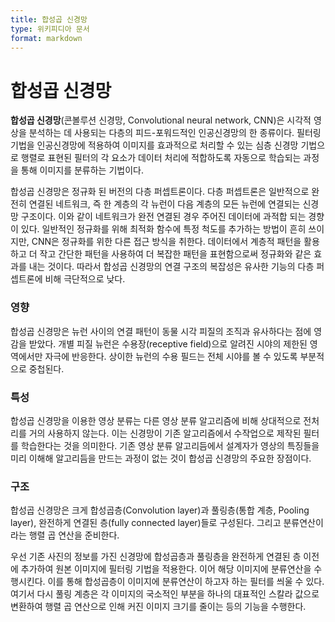 ```yaml
---
title: 합성곱 신경망
type: 위키피디아 문서
format: markdown
---
```


# 합성곱 신경망

**합성곱 신경망**(콘볼루션 신경망, Convolutional neural network, CNN)은 시각적 영상을 분석하는 데 사용되는 다층의 피드-포워드적인 인공신경망의 한 종류이다. 필터링 기법을 인공신경망에 적용하여 이미지를 효과적으로 처리할 수 있는 심층 신경망 기법으로 행렬로 표현된 필터의 각 요소가 데이터 처리에 적합하도록 자동으로 학습되는 과정을 통해 이미지를 분류하는 기법이다.

합성곱 신경망은 정규화 된 버전의 다층 퍼셉트론이다. 다층 퍼셉트론은 일반적으로 완전히 연결된 네트워크, 즉 한 계층의 각 뉴런이 다음 계층의 모든 뉴런에 연결되는 신경망 구조이다. 이와 같이 네트워크가 완전 연결된 경우 주어진 데이터에 과적합 되는 경향이 있다. 일반적인 정규화를 위해 최적화 함수에 특정 척도를 추가하는 방법이 흔히 쓰이지만, CNN은 정규화를 위한 다른 접근 방식을 취한다. 데이터에서 계층적 패턴을 활용하고 더 작고 간단한 패턴을 사용하여 더 복잡한 패턴을 표현함으로써 정규화와 같은 효과를 내는 것이다. 따라서 합성곱 신경망의 연결 구조의 복잡성은 유사한 기능의 다층 퍼셉트론에 비해 극단적으로 낮다.

### 영향

합성곱 신경망은 뉴런 사이의 연결 패턴이 동물 시각 피질의 조직과 유사하다는 점에 영감을 받았다. 개별 피질 뉴런은 수용장(receptive field)으로 알려진 시야의 제한된 영역에서만 자극에 반응한다. 상이한 뉴런의 수용 필드는 전체 시야를 볼 수 있도록 부분적으로 중첩된다.

### 특성

합성곱 신경망을 이용한 영상 분류는 다른 영상 분류 알고리즘에 비해 상대적으로 전처리를 거의 사용하지 않는다. 이는 신경망이 기존 알고리즘에서 수작업으로 제작된 필터를 학습한다는 것을 의미한다. 기존 영상 분류 알고리듬에서 설계자가 영상의 특징들을 미리 이해해 알고리듬을 만드는 과정이 없는 것이 합성곱 신경망의 주요한 장점이다.

### 구조

합성곱 신경망은 크게 합성곱층(Convolution layer)과 풀링층(통합 계층, Pooling layer), 완전하게 연결된 층(fully connected layer)들로 구성된다. 그리고 분류연산이라는 행렬 곱 연산을 준비한다.

우선 기존 사진의 정보를 가진 신경망에 합성곱층과 풀링층을 완전하게 연결된 층 이전에 추가하여 원본 이미지에 필터링 기법을 적용한다. 이어 해당 이미지에 분류연산을 수행시킨다. 이를 통해 합성곱층이 이미지에 분류연산이 하고자 하는 필터를 씌울 수 있다. 여기서 다시 풀링 계층은 각 이미지의 국소적인 부분을 하나의 대표적인 스칼라 값으로 변환하여 행렬 곱 연산으로 인해 커진 이미지 크기를 줄이는 등의 기능을 수행한다.